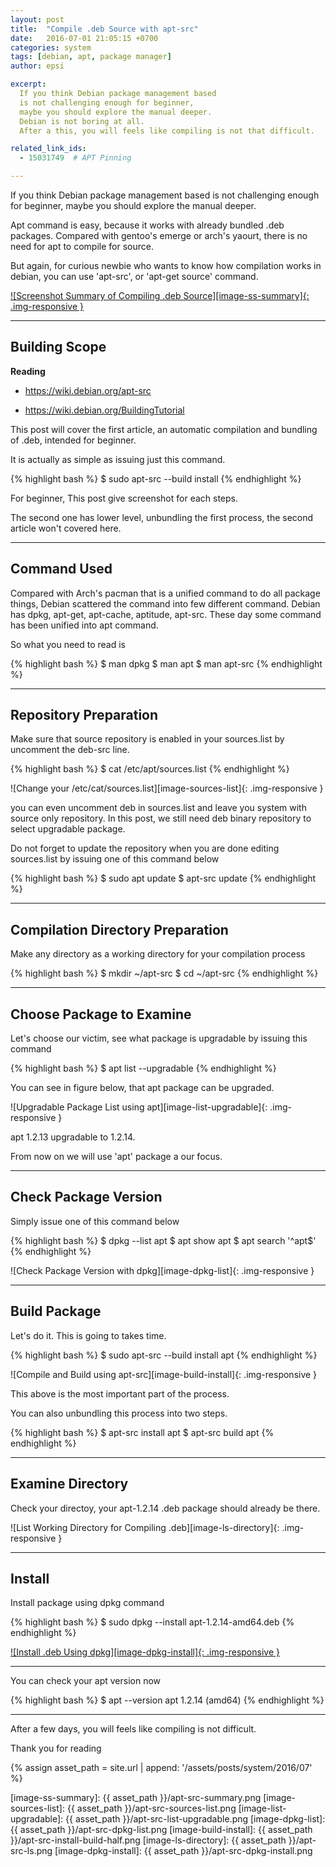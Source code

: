 ```yaml
---
layout: post
title:  "Compile .deb Source with apt-src"
date:   2016-07-01 21:05:15 +0700
categories: system
tags: [debian, apt, package manager]
author: epsi

excerpt:
  If you think Debian package management based 
  is not challenging enough for beginner,
  maybe you should explore the manual deeper.
  Debian is not boring at all.
  After a this, you will feels like compiling is not that difficult.

related_link_ids: 
  - 15031749  # APT Pinning

---
```


If you think Debian package management based 
is not challenging enough for beginner,
maybe you should explore the manual deeper.

Apt command is easy, because it works with
already bundled .deb packages.
Compared with gentoo's emerge or arch's yaourt,
there is no need for apt to compile for source.

But again, for curious newbie who wants to know
how compilation works in debian, 
you can use 'apt-src', or 'apt-get source' command.

[![Screenshot Summary of Compiling .deb Source][image-ss-summary]{: .img-responsive }][picasa-ss-summary]

-- -- --

## Building Scope

**Reading**

* <https://wiki.debian.org/apt-src>

* <https://wiki.debian.org/BuildingTutorial>

This post will cover the first article,
an automatic compilation and bundling of .deb,
intended for beginner.

It is actually as simple as issuing just this command.

{% highlight bash %}
$ sudo apt-src --build install <your-package>
{% endhighlight %}

For beginner, This post give screenshot for each steps.

The second one has lower level,
unbundling the first process,
the second article won't covered here.

-- -- --

## Command Used

Compared with Arch's pacman that is a unified command to do all package things,
Debian scattered the command into few different command.
Debian has dpkg, apt-get, apt-cache, aptitude, apt-src.
These day some command has been unified into apt command.

So what you need to read is 

{% highlight bash %}
$ man dpkg
$ man apt
$ man apt-src
{% endhighlight %}

-- -- --

## Repository Preparation

Make sure that source repository
is enabled in your sources.list
by uncomment the deb-src line.

{% highlight bash %}
$ cat /etc/apt/sources.list
{% endhighlight %}

![Change your /etc/cat/sources.list][image-sources-list]{: .img-responsive }

you can even uncomment deb in sources.list and leave you system with source only repository.
In this post, we still need deb binary repository to select upgradable package.

Do not forget to update the repository
when you are done editing sources.list
by issuing one of this command below

{% highlight bash %}
$ sudo apt update
$ apt-src update
{% endhighlight %}

-- -- --

## Compilation Directory Preparation

Make any directory as a working directory 
for your compilation process

{% highlight bash %}
$ mkdir ~/apt-src
$ cd ~/apt-src
{% endhighlight %}

-- -- --

## Choose Package to Examine

Let's choose our victim,
see what package is upgradable
by issuing this command

{% highlight bash %}
$ apt list --upgradable
{% endhighlight %}

You can see in figure below,
that apt package can be upgraded.

![Upgradable Package List using apt][image-list-upgradable]{: .img-responsive }

apt 1.2.13 upgradable to 1.2.14.

From now on we will use 'apt' package a our focus.

-- -- --

## Check Package Version

Simply issue one of this command below

{% highlight bash %}
$ dpkg --list apt 
$ apt show apt
$ apt search '^apt$'
{% endhighlight %}

![Check Package Version with dpkg][image-dpkg-list]{: .img-responsive }

-- -- --

## Build Package

Let's do it.
This is going to takes time.

{% highlight bash %}
$ sudo apt-src --build install apt
{% endhighlight %}

![Compile and Build using apt-src][image-build-install]{: .img-responsive }

This above is the most important part of the process.

You can also unbundling this process into two steps.

{% highlight bash %}
$ apt-src install apt
$ apt-src build apt
{% endhighlight %}

-- -- --

## Examine Directory

Check your directoy, 
your apt-1.2.14 .deb package should already be there.

![List Working Directory for Compiling .deb][image-ls-directory]{: .img-responsive }

-- -- --

## Install

Install package using dpkg command

{% highlight bash %}
$ sudo dpkg --install apt-1.2.14-amd64.deb
{% endhighlight %}
 
[![Install .deb Using dpkg][image-dpkg-install]{: .img-responsive }][picasa-build-install]

-- -- --

You can check your apt version now

{% highlight bash %}
$ apt --version
apt 1.2.14 (amd64)
{% endhighlight %}

-- -- --

After a few days, you will feels like compiling is not difficult.

Thank you for reading


[//]: <> ( -- -- -- links below -- -- -- )

{% assign asset_path = site.url | append: '/assets/posts/system/2016/07' %}

[image-ss-summary]: {{ asset_path }}/apt-src-summary.png
[image-sources-list]: {{ asset_path }}/apt-src-sources-list.png
[image-list-upgradable]: {{ asset_path }}/apt-src-list-upgradable.png
[image-dpkg-list]: {{ asset_path }}/apt-src-dpkg-list.png
[image-build-install]: {{ asset_path }}/apt-src-install-build-half.png
[image-ls-directory]: {{ asset_path }}/apt-src-ls.png
[image-dpkg-install]: {{ asset_path }}/apt-src-dpkg-install.png

[picasa-ss-summary]: https://lh3.googleusercontent.com/-LRIRIXjKe7s/V3aT9zVSmyI/AAAAAAAAAZ8/xekHZCXEG685HovAmEjEYfAuXqgCJgUCgCCo/s0/apt-src-summary.png
[picasa-build-install]: https://lh3.googleusercontent.com/-NXssO4XGJQI/V3aT8tc_cKI/AAAAAAAAAZ4/GN7Lk6-0LpwaWoIDyFdK2SkzIN2t-Ib9wCCo/s0/apt-src-install-build-full.png

